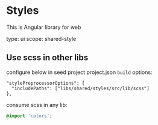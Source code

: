 # Styles

This is Angular library for web

type: ui
scope: shared-style

## Use scss in other libs

configure below in seed project project.json `build` options:

```
"stylePreprocessorOptions": {
  "includePaths": ["libs/shared/styles/src/lib/scss"]
},
```

consume scss in any lib:

```scss
@import 'colors';
```
